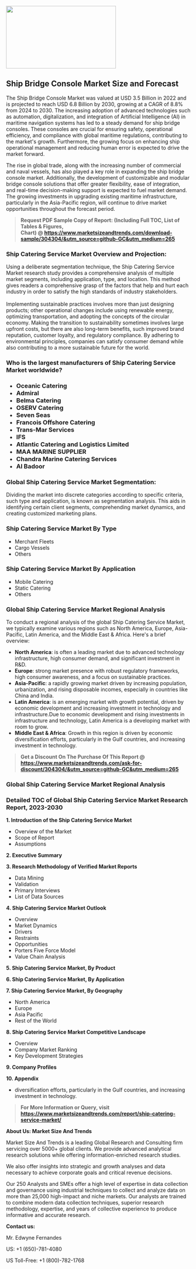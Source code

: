 <p><img class="alignnone size-medium wp-image-20088" src="https://ffe5etoiles.com/wp-content/uploads/2024/12/MST1-300x171.png" alt="" width="300" height="171" /></p><h2>Ship Bridge Console Market Size and Forecast</h2><p>The Ship Bridge Console Market was valued at USD 3.5 Billion in 2022 and is projected to reach USD 6.8 Billion by 2030, growing at a CAGR of 8.8% from 2024 to 2030. The increasing adoption of advanced technologies such as automation, digitalization, and integration of Artificial Intelligence (AI) in maritime navigation systems has led to a steady demand for ship bridge consoles. These consoles are crucial for ensuring safety, operational efficiency, and compliance with global maritime regulations, contributing to the market's growth. Furthermore, the growing focus on enhancing ship operational management and reducing human error is expected to drive the market forward.</p><p>The rise in global trade, along with the increasing number of commercial and naval vessels, has also played a key role in expanding the ship bridge console market. Additionally, the development of customizable and modular bridge console solutions that offer greater flexibility, ease of integration, and real-time decision-making support is expected to fuel market demand. The growing investments in upgrading existing maritime infrastructure, particularly in the Asia-Pacific region, will continue to drive market opportunities throughout the forecast period.</p></p><blockquote id="" class=""><strong>Request PDF Sample Copy of Report: (Including Full TOC, List of Tables &amp; Figures, Chart)&nbsp;@&nbsp;<strong><a href="https://www.marketsizeandtrends.com/download-sample/304304/&utm_source=github-GC&utm_medium=265" target="_blank">https://www.marketsizeandtrends.com/download-sample/304304/&utm_source=github-GC&utm_medium=265</a></strong></strong></blockquote><h3 id="" class="">Ship Catering Service Market&nbsp;Overview and Projection:</h3><p id="" class="">Using a deliberate segmentation technique, the Ship Catering Service Market research study provides a comprehensive analysis of multiple market segments, including application, type, and location. This method gives readers a comprehensive grasp of the factors that help and hurt each industry in order to satisfy the high standards of industry stakeholders. <br /> <br />Implementing sustainable practices involves more than just designing products; other operational changes include using renewable energy, optimizing transportation, and adopting the concepts of the circular economy. Making the transition to sustainability sometimes involves large upfront costs, but there are also long-term benefits, such improved brand reputation, customer loyalty, and regulatory compliance. By adhering to environmental principles, companies can satisfy consumer demand while also contributing to a more sustainable future for the world.</p><h3 id="" class="">Who is the largest manufacturers of&nbsp;Ship Catering Service Market worldwide?</h3><h3 class=""><p><ul><li>Oceanic Catering </li><li> Admiral </li><li> Belma Catering </li><li> OSERV Catering </li><li> Seven Seas </li><li> Francois Offshore Catering </li><li> Trans-Mar Services </li><li> IFS </li><li> Atlantic Catering and Logistics Limited </li><li> MAA MARINE SUPPLIER </li><li> Chandra Marine Catering Services </li><li> Al Badoor</li></ul></p></h3><h3 id="" class="">Global&nbsp;Ship Catering Service Market Segmentation:</h3><p id="" class="">Dividing the market into discrete categories according to specific criteria, such type and application, is known as segmentation analysis. This aids in identifying certain client segments, comprehending market dynamics, and creating customized marketing plans.</p><h3 id="" class="">Ship Catering Service Market&nbsp;By Type</h3><p><p><ul><li>Merchant Fleets</li><li> Cargo Vessels</li><li> Others</p></li></ul></p></p><h3 id="" class="">Ship Catering Service Market&nbsp;By Application</h3><p class=""><p><ul><li>Mobile Catering</li><li> Static Catering</li><li> Others</li></ul></p></p><h3 id="" class="">Global Ship Catering Service Market Regional Analysis</h3><p id="" class="">To conduct a regional analysis of the global Ship Catering Service Market, we typically examine various regions such as North America, Europe, Asia-Pacific, Latin America, and the Middle East &amp; Africa. Here's a brief overview:</p><ul><li><strong>North America</strong>: is often a leading market due to advanced technology infrastructure, high consumer demand, and significant investment in R&amp;D.</li><li><strong>Europe</strong>: strong market presence with robust regulatory frameworks, high consumer awareness, and a focus on sustainable practices.</li><li><strong>Asia-Pacific</strong>: a rapidly growing market driven by increasing population, urbanization, and rising disposable incomes, especially in countries like China and India.</li><li><strong>Latin America</strong>: is an emerging market with growth potential, driven by economic development and increasing investment in technology and infrastructure.Due to economic development and rising investments in infrastructure and technology, Latin America is a developing market with room to grow.</li><li><strong>Middle East &amp; Africa</strong>: Growth in this region is driven by economic diversification efforts, particularly in the Gulf countries, and increasing investment in technology.</li></ul><blockquote id="" class=""><strong>Get a Discount On The Purchase Of This Report @ <strong><a href="https://www.marketsizeandtrends.com/ask-for-discount/304304/&utm_source=github-GC&utm_medium=265" target="_blank">https://www.marketsizeandtrends.com/ask-for-discount/304304/&utm_source=github-GC&utm_medium=265</a></strong></strong></blockquote><h3 id="" class="">Global Ship Catering Service Market Regional Analysis</h3><h3 id="" class="">Detailed TOC of Global Ship Catering Service Market Research Report, 2023-2030</h3><p id="" class=""><strong>1. Introduction of the Ship Catering Service Market</strong></p><ul><li>Overview of the Market</li><li>Scope of Report</li><li>Assumptions</li></ul><p id="" class=""><strong>2. Executive Summary</strong></p><p id="" class=""><strong>3. Research Methodology of Verified Market Reports</strong></p><ul><li>Data Mining</li><li>Validation</li><li>Primary Interviews</li><li>List of Data Sources</li></ul><p id="" class=""><strong>4. Ship Catering Service Market Outlook</strong></p><ul><li>Overview</li><li>Market Dynamics</li><li>Drivers</li><li>Restraints</li><li>Opportunities</li><li>Porters Five Force Model</li><li>Value Chain Analysis</li></ul><p id="" class=""><strong>5. Ship Catering Service Market, By Product</strong></p><p id="" class=""><strong>6. Ship Catering Service Market, By Application</strong></p><p id="" class=""><strong>7. Ship Catering Service Market, By Geography</strong></p><ul><li>North America</li><li>Europe</li><li>Asia Pacific</li><li>Rest of the World</li></ul><p id="" class=""><strong>8. Ship Catering Service Market Competitive Landscape</strong></p><ul><li>Overview</li><li>Company Market Ranking</li><li>Key Development Strategies</li></ul><p id="" class=""><strong>9. Company Profiles</strong></p><p id="" class=""><strong>10. Appendix</strong></p><ul><li>diversification efforts, particularly in the Gulf countries, and increasing investment in technology.</li></ul><blockquote id="" class=""><strong>For More Information or Query, visit <strong><strong><a href="https://www.marketsizeandtrends.com/report/ship-catering-service-market/" target="_blank">https://www.marketsizeandtrends.com/report/ship-catering-service-market/</a></strong></strong></strong></blockquote><p id="" class=""><strong>About Us: Market Size And Trends</strong></p><p id="" class="">Market Size And Trends is a leading Global Research and Consulting firm servicing over 5000+ global clients. We provide advanced analytical research solutions while offering information-enriched research studies.</p><p id="" class="">We also offer insights into strategic and growth analyses and data necessary to achieve corporate goals and critical revenue decisions.</p><p id="" class="">Our 250 Analysts and SMEs offer a high level of expertise in data collection and governance using industrial techniques to collect and analyze data on more than 25,000 high-impact and niche markets. Our analysts are trained to combine modern data collection techniques, superior research methodology, expertise, and years of collective experience to produce informative and accurate research.</p><p id="" class=""><strong>Contact us:</strong></p><p id="" class="">Mr. Edwyne Fernandes</p><p id="" class="">US: +1 (650)-781-4080</p><p id="" class="">US Toll-Free: +1 (800)-782-1768</p>
